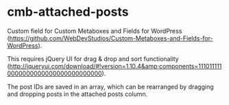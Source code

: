 cmb-attached-posts
==================

Custom field for Custom Metaboxes and Fields for WordPress (https://github.com/WebDevStudios/Custom-Metaboxes-and-Fields-for-WordPress).

This requires jQuery UI for drag &amp; drop and sort functionality (http://jqueryui.com/download/#!version=1.10.4&amp;components=1110111110000000000000000000000000).

The post IDs are saved in an array, which can be rearranged by dragging and dropping posts in the attached posts column.
